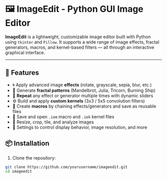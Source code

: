 # 🖼️ ImageEdit - Python GUI Image Editor

**ImageEdit** is a lightweight, customizable image editor built with Python using `tkinter` and `Pillow`. It supports a wide range of image effects, fractal generators, macros, and kernel-based filters — all through an interactive graphical interface.

---

## 🚀 Features

- 🌀 Apply advanced image **effects** (rotate, grayscale, sepia, blur, etc.)
- 🎨 Generate **fractal patterns** (Mandelbrot, Julia, Tricorn, Burning Ship)
- 🔁 **Repeat** any effect or generator multiple times with dynamic sliders
- ⚙️ Build and apply **custom kernels** (3x3 / 5x5 convolution filters)
- 🧩 Create **macros** by chaining effects/generators and save as reusable files
- 💾 Save and open `.iem` macro and `.iek` kernel files
- 📐 Resize, crop, tile, and analyze images
- 🧰 Settings to control display behavior, image resolution, and more

## 📦 Installation

1. Clone the repository:

```bash
git clone https://github.com/yourusername/imageedit.git
cd imageedit
